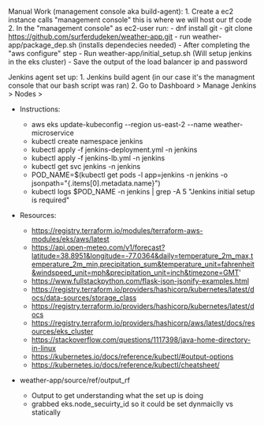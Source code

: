 Manual Work (management console aka build-agent): 
    1. Create a ec2 instance calls "management console" this is where we will host our tf code 
    2. In the "management console" as ec2-user run: 
        - dnf install git
        - git clone https://github.com/surferdudeken/weather-app.git
        - run weather-app/package_dep.sh (installs dependecies needed)
        - After completing the "aws configure" step 
        - Run weather-app/initial_setup.sh (Will setup jenkins in the eks cluster)
        - Save the output of the load balancer ip and password
            

Jenkins agent set up: 
    1. Jenkins build agent (in our case it's the managment console that our bash script was ran)
    2. Go to Dashboard > Manage Jenkins > Nodes >

    
        

- Instructions: 
    *  aws eks update-kubeconfig --region us-east-2 --name weather-microservice
    * kubectl create namespace jenkins
    * kubectl apply -f jenkins-deployment.yml -n jenkins
    * kubectl apply -f jenkins-lb.yml -n jenkins
    * kubectl get svc jenkins -n jenkins
    * POD_NAME=$(kubectl get pods -l app=jenkins -n jenkins -o jsonpath="{.items[0].metadata.name}")
    * kubectl logs $POD_NAME -n jenkins | grep -A 5 "Jenkins initial setup is required"

- Resources: 
    - https://registry.terraform.io/modules/terraform-aws-modules/eks/aws/latest
    - https://api.open-meteo.com/v1/forecast?latitude=38.8951&longitude=-77.0364&daily=temperature_2m_max,temperature_2m_min,precipitation_sum&temperature_unit=fahrenheit&windspeed_unit=mph&precipitation_unit=inch&timezone=GMT'
    - https://www.fullstackpython.com/flask-json-jsonify-examples.html
    - https://registry.terraform.io/providers/hashicorp/kubernetes/latest/docs/data-sources/storage_class
    - https://registry.terraform.io/providers/hashicorp/kubernetes/latest/docs
    - https://registry.terraform.io/providers/hashicorp/aws/latest/docs/resources/eks_cluster
    - https://stackoverflow.com/questions/1117398/java-home-directory-in-linux
    - https://kubernetes.io/docs/reference/kubectl/#output-options
    - https://kubernetes.io/docs/reference/kubectl/cheatsheet/


- weather-app/source/ref/output_rf
    - Output to get understanding what the set up is doing
    - grabbed eks.node_secuirty_id so it could be set dynmaiclly vs statically